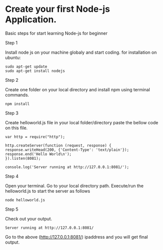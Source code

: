 # Create your first Node-js Application.
Basic steps for start learning Node-js for beginner 

Step 1

Install node js on your machine globaly and start coding.
for installation on ubuntu:
    
    sudo apt-get update
    sudo apt-get install nodejs

Step 2

Create one folder on your local directory and install npm using terminal commands.

    npm install

Step 3

Create helloworld.js file in your local folder/directory paste the bellow code on this file.
    
    var http = require("http");
   
    http.createServer(function (request, response) {
    response.writeHead(200, {'Content-Type': 'text/plain'});
    response.end('Hello World\n');
    }).listen(8081);
    
    console.log('Server running at http://127.0.0.1:8081/');

Step 4

Open your terminal. Go to your local directory path. Execute/run the helloworld.js to start the server as follows 

    node helloworld.js
    
Step 5 

Check out your output.

    Server running at http://127.0.0.1:8081/
    
Go to the above (http://127.0.0.1:8081/) ipaddress and you will get final output.
